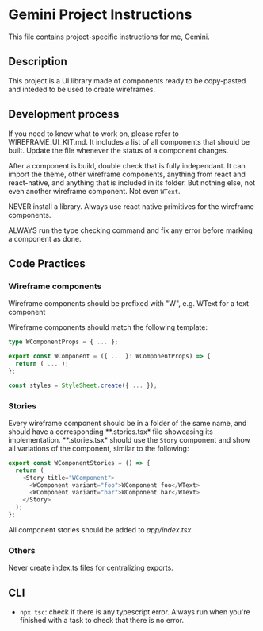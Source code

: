 # Gemini Project Instructions

This file contains project-specific instructions for me, Gemini.

## Description

This project is a UI library made of components ready to be copy-pasted and inteded to be used to create wireframes.

## Development process

If you need to know what to work on, please refer to WIREFRAME_UI_KIT.md. It includes a list of all components that should be built. Update the file whenever the status of a component changes.

After a component is build, double check that is fully independant. It can import the theme, other wireframe components, anything from react and react-native, and anything that is included in its folder. But nothing else, not even another wireframe component. Not even `WText`.

NEVER install a library. Always use react native primitives for the wireframe components.

ALWAYS run the type checking command and fix any error before marking a component as done.

## Code Practices

### Wireframe components

Wireframe components should be prefixed with "W", e.g. WText for a text component

Wireframe components should match the following template:

```typescript
type WComponentProps = { ... };

export const WComponent = ({ ... }: WComponentProps) => {
  return ( ... );
};

const styles = StyleSheet.create({ ... });
```

### Stories

Every wireframe component should be in a folder of the same name, and should have a corresponding **.stories.tsx\* file showcasing its implementation. **.stories.tsx\* should use the `Story` component and show all variations of the component, similar to the following:

```typescript
export const WComponentStories = () => {
  return (
    <Story title="WComponent">
      <WComponent variant="foo">WComponent foo</WText>
      <WComponent variant="bar">WComponent bar</WText>
    </Story>
  );
};
```

All component stories should be added to _app/index.tsx_.

### Others

Never create index.ts files for centralizing exports.

## CLI

- `npx tsc`: check if there is any typescript error. Always run when you're finished with a task to check that there is no error.
